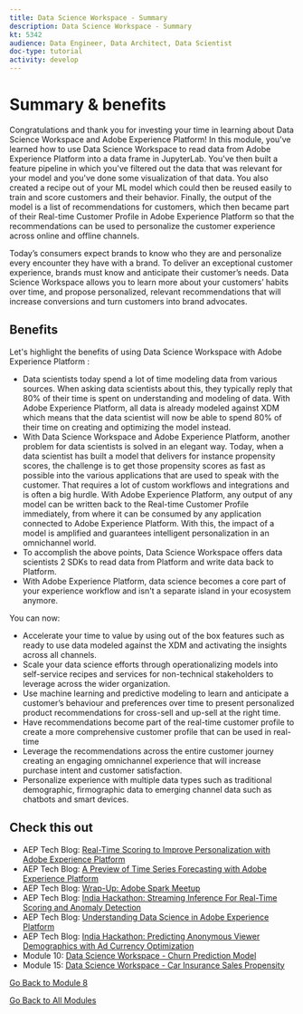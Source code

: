 ```yaml
---
title: Data Science Workspace - Summary
description: Data Science Workspace - Summary
kt: 5342
audience: Data Engineer, Data Architect, Data Scientist
doc-type: tutorial
activity: develop
---
```


# Summary & benefits

Congratulations and thank you for investing your time in learning about Data Science Workspace and Adobe Experience Platform! 
In this module, you've learned how to use Data Science Workspace to read data from Adobe Experience Platform into a data frame in JupyterLab. You've then built a feature pipeline in which you've filtered out the data that was relevant for your model and you've done some visualization of that data. You also created a recipe out of your ML model which could then be reused easily to train and score customers and their behavior. Finally, the output of the model is a list of recommendations for customers, which then became part of their Real-time Customer Profile in Adobe Experience Platform so that the recommendations can be used to personalize the customer experience across online and offline channels. 

Today’s consumers expect brands to know who they are and personalize every encounter they have with a brand.  To deliver an exceptional customer experience, brands must know and anticipate their customer’s needs. Data Science Workspace allows you to learn more about your customers’ habits over time, and propose personalized, relevant recommendations that will increase conversions and turn customers into brand advocates.  

## Benefits

Let's highlight the benefits of using Data Science Workspace with Adobe Experience Platform :

- Data scientists today spend a lot of time modeling data from various sources. When asking data scientists about this, they typically reply that 80% of their time is spent on understanding and modeling of data. With Adobe Experience Platform, all data is already modeled against XDM which means that the data scientist will now be able to spend 80% of their time on creating and optimizing the model instead.
- With Data Science Workspace and Adobe Experience Platform, another problem for data scientists is solved in an elegant way. Today, when a data scientist has built a model that delivers for instance propensity scores, the challenge is to get those propensity scores as fast as possible into the various applications that are used to speak with the customer. That requires a lot of custom workflows and integrations and is often a big hurdle. With Adobe Experience Platform, any output of any model can be written back to the Real-time Customer Profile immediately, from where it can be consumed by any application connected to Adobe Experience Platform. With this, the impact of a model is amplified and guarantees intelligent personalization in an omnichannel world.
- To accomplish the above points, Data Science Workspace offers data scientists 2 SDKs to read data from Platform and write data back to Platform. 
- With Adobe Experience Platform, data science becomes a core part of your experience workflow and isn't a separate island in your ecosystem anymore.

You can now:

- Accelerate your time to value by using out of the box features such as ready to use data modeled against the XDM and activating the insights across all channels.
- Scale your data science efforts through operationalizing models into self-service recipes and services for non-technical stakeholders to leverage across the wider organization.
- Use machine learning and predictive modeling to learn and anticipate a customer’s behaviour and preferences over time to present personalized product recommendations for cross-sell and up-sell at the right time.
- Have recommendations become part of the real-time customer profile to create a more comprehensive customer profile that can be used in real-time
- Leverage the recommendations across the entire customer journey creating an engaging omnichannel experience that will increase purchase intent and customer satisfaction. 
- Personalize experience with multiple data types such as traditional demographic, firmographic data to emerging channel data such as chatbots and smart devices. 

## Check this out

- AEP Tech Blog: [Real-Time Scoring to Improve Personalization with Adobe Experience Platform](https://medium.com/adobetech/real-time-scoring-to-improve-personalization-with-adobe-experience-platform-78d3a47406f7)
- AEP Tech Blog: [A Preview of Time Series Forecasting with Adobe Experience Platform](https://medium.com/adobetech/preview-of-time-series-forecasting-with-adobe-experience-platform-38a2fc778e89)
- AEP Tech Blog: [Wrap-Up: Adobe Spark Meetup](https://medium.com/adobetech/wrap-up-adobe-spark-meetup-aa5bc7879c1a)
- AEP Tech Blog: [India Hackathon: Streaming Inference For Real-Time Scoring and Anomaly Detection](https://medium.com/adobetech/india-hackathon-streaming-inference-for-real-time-scoring-and-anomaly-detection-c5917b54c75c)
- AEP Tech Blog: [Understanding Data Science in Adobe Experience Platform](https://medium.com/adobetech/understanding-data-science-in-adobe-experience-platform-5bce5a17b42)
- AEP Tech Blog: [India Hackathon: Predicting Anonymous Viewer Demographics with Ad Currency Optimization](https://medium.com/adobetech/india-hackathon-predicting-anonymous-viewer-demographics-with-ad-currency-optimization-d1269b8057dd)
- Module 10: [Data Science Workspace - Churn Prediction Model](../module10/data-science-workspace-churn-prediction-model.md)
- Module 15: [Data Science Workspace - Car Insurance Sales Propensity](../module15/data-science-workspace-car-insurance-sales-propensity.md) 

[Go Back to Module 8](./data-science-workspace-popularity-based-recommendations.md)

[Go Back to All Modules](../../overview.md)
